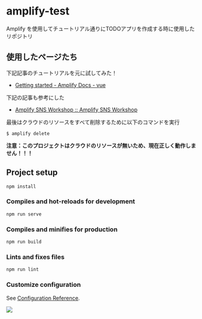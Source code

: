 # amplify-test

Amplify を使用してチュートリアル通りにTODOアプリを作成する時に使用したリポジトリ

## 使用したページたち

下記記事のチュートリアルを元に試してみた！

- [Getting started - Amplify Docs - vue](https://docs.amplify.aws/start/q/integration/vue)

下記の記事も参考にした

- [Amplify SNS Workshop :: Amplify SNS Workshop](https://amplify-sns.workshop.aws/ja)

最後はクラウドのリソースをすべて削除するために以下のコマンドを実行

```shell
$ amplify delete
```
 
**注意：このプロジェクトはクラウドのリソースが無いため、現在正しく動作しません！！！**

## Project setup
```
npm install
```

### Compiles and hot-reloads for development
```
npm run serve
```

### Compiles and minifies for production
```
npm run build
```

### Lints and fixes files
```
npm run lint
```

### Customize configuration
See [Configuration Reference](https://cli.vuejs.org/config/).


![](https://img.shields.io/badge/coverage-100%25-green?link=https://yahoo.co.jp)
